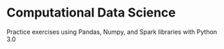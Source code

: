 # Computational Data Science
Practice exercises using Pandas, Numpy, and Spark libraries with Python 3.0
